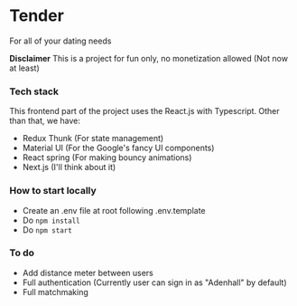 # Tender

For all of your dating needs

**Disclaimer** This is a project for fun only, no monetization allowed (Not now at least)

### Tech stack

This frontend part of the project uses the React.js with Typescript. Other than that, we have:

- Redux Thunk (For state management)
- Material UI (For the Google's fancy UI components)
- React spring (For making bouncy animations)
- Next.js (I'll think about it)

### How to start locally
- Create an .env file at root following .env.template
- Do `npm install`
- Do `npm start`

### To do
- Add distance meter between users
- Full authentication (Currently user can sign in as "Adenhall" by default)
- Full matchmaking
